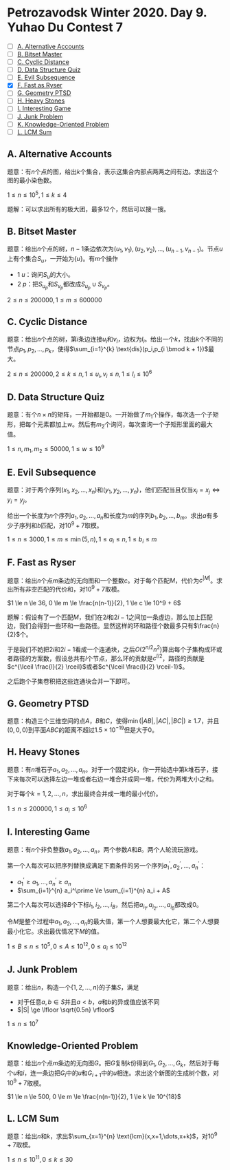 # Petrozavodsk Winter 2020. Day 9. Yuhao Du Contest 7

+ [ ] [A. Alternative Accounts](https://official.contest.yandex.ru/opencupXX/contest/17333/problems/A/)
+ [ ] [B. Bitset Master](https://official.contest.yandex.ru/opencupXX/contest/17333/problems/B/)
+ [ ] [C. Cyclic Distance](https://official.contest.yandex.ru/opencupXX/contest/17333/problems/C/)
+ [ ] [D. Data Structure Quiz](https://official.contest.yandex.ru/opencupXX/contest/17333/problems/D/)
+ [ ] [E. Evil Subsequence](https://official.contest.yandex.ru/opencupXX/contest/17333/problems/E/)
+ [x] [F. Fast as Ryser](https://official.contest.yandex.ru/opencupXX/contest/17333/problems/F/)
+ [ ] [G. Geometry PTSD](https://official.contest.yandex.ru/opencupXX/contest/17333/problems/G/)
+ [ ] [H. Heavy Stones](https://official.contest.yandex.ru/opencupXX/contest/17333/problems/H/)
+ [ ] [I. Interesting Game](https://official.contest.yandex.ru/opencupXX/contest/17333/problems/I/)
+ [ ] [J. Junk Problem](https://official.contest.yandex.ru/opencupXX/contest/17333/problems/J/)
+ [ ] [K. Knowledge-Oriented Problem](https://official.contest.yandex.ru/opencupXX/contest/17333/problems/K/)
+ [ ] [L. LCM Sum](https://official.contest.yandex.ru/opencupXX/contest/17333/problems/L/)

## A. Alternative Accounts

题意：有$n$个点的图，给出$k$个集合，表示这集合内部点两两之间有边。求出这个图的最小染色数。

$1 \le n \le 10^5, 1 \le k \le 4$

题解：可以求出所有的极大团，最多$12$个，然后可以搜一搜。

## B. Bitset Master

题意：给出$n$个点的树，$n-1$条边依次为$(u_1,v_1), (u_2,v_2), \dots, (u_{n-1}, v_{n-1})$。节点$u$上有个集合$S_u$，一开始为$\{u\}$。有$m$个操作

+ $1\ u$：询问$S_u$的大小。
+ $2\ p$：把$S_{u_p}$和$S_{v_p}$都改成$S_{u_p} \cup S_{v_p}$。

$2 \le n \le 200000, 1 \le m \le 600000$

## C. Cyclic Distance

题意：给出$n$个点的树，第$i$条边连接$u_i$和$v_i$，边权为$l_i$。给出一个$k$，找出$k$个不同的节点$p_1,p_2,\dots,p_k$，使得$\sum_{i=1}^{k} \text{dis}(p_i,p_{i \bmod k + 1})$最大。

$2 \le n \le 200000, 2 \le k \le n, 1 \le u_i, v_i \le n, 1 \le l_i \le 10^6$

## D. Data Structure Quiz

题意：有个$n \times n$的矩阵，一开始都是$0$。一开始做了$m_1$个操作，每次选一个子矩形，把每个元素都加上$w$。然后有$m_2$个询问，每次查询一个子矩形里面的最大值。

$1 \le n, m_1, m_2 \le 50000, 1 \le w \le 10^9$

## E. Evil Subsequence

题意：对于两个序列$(x_1,x_2,\dots,x_n)$和$(y_1,y_2,\dots,y_n)$，他们匹配当且仅当$x_i = x_j \Leftrightarrow y_i=y_j$。

给出一个长度为$n$个序列$a_1,a_2,\dots,a_n$和长度为$m$的序列$b_1,b_2,\dots,b_m$。求出$a$有多少子序列和$b$匹配，对$10^9+7$取模。

$1 \le n \le 3000, 1 \le m \le \min(5, n), 1 \le a_i \le n, 1 \le b_i \le m$

## F. Fast as Ryser

题意：给出$n$个点$m$条边的无向图和一个整数$c$。对于每个匹配$M$，代价为$c^{|M|}$。求出所有非空匹配的代价和，对$10^9+7$取模。

$1 \le n \le 36, 0 \le m \le \frac{n(n-1)}{2}, 1 \le c \le 10^9 + 6$

题解：假设有了一个匹配$M$，我们在$2i$和$2i-1$之间加一条虚边，那么加上匹配边，我们会得到一些环和一些路径。显然这样的环和路径个数最多只有$\frac{n}{2}$个。

于是我们不妨把$2i$和$2i-1$看成一个连通块，之后$O(2^{n/2}n^2)$算出每个子集构成环或者路径的方案数，假设总共有$l$个节点，那么环的贡献是$c^{l/2}$，路径的贡献是$c^{\lceil \frac{l}{2} \rceil}$或者$c^{\lceil \frac{l}{2} \rceil-1}$。

之后跑个子集卷积把这些连通块合并一下即可。

## G. Geometry PTSD

题意：构造三个三维空间的点$A$，$B$和$C$，使得$\min(|AB|, |AC|, |BC|) \ge 1.7$，并且$(0,0,0)$到平面$ABC$的距离不超过$1.5 \times 10^{-19}$但是大于$0$。

## H. Heavy Stones

题意：有$n$堆石子$a_1,a_2,\dots,a_n$。对于一个固定的$k$，你一开始选中第$k$堆石子，接下来每次可以选择左边一堆或者右边一堆合并成同一堆，代价为两堆大小之和。

对于每个$k=1,2,\dots,n$，求出最终合并成一堆的最小代价。

$1 \le n \le 200000, 1 \le a_i \le 10^6$

## I. Interesting Game

题意：有$n$个非负整数$a_1,a_2,\dots,a_n$，两个参数$A$和$B$。两个人轮流玩游戏。

第一个人每次可以把序列替换成满足下面条件的另一个序列$a_1^\prime,a_2^\prime,\dots,a_n^\prime$：

+ $a_1^\prime \ge a_1, \dots,a_n^\prime \ge a_n$
+ $\sum_{i=1}^{n} a_i^\prime \le \sum_{i=1}^{n} a_i + A$

第二个人每次可以选择$B$个下标$i_1,i_2,\dots,i_B$，然后把$a_{i_1},a_{i_2},\dots,a_{i_B}$都改成$0$。

令$M$是整个过程中$a_1,a_2,\dots,a_n$的最大值，第一个人想要最大化它，第二个人想要最小化它。求出最优情况下$M$的值。

$1 \le B \le n \le 10^5, 0 \le A \le 10^{12}, 0 \le a_i \le 10^{12}$


## J. Junk Problem

题意：给出$n$，构造一个$\{1,2,\dots,n\}$的子集$S$，满足

+ 对于任意$a, b \in S$并且$a < b$，$a$和$b$的异或值应该不同
+ $|S| \ge \lfloor \sqrt{0.5n} \rfloor$

$1 \le n \le 10^7$

## Knowledge-Oriented Problem

题意：给出$n$个点$m$条边的无向图$G$。把$G$复制$k$份得到$G_1,G_2,\dots,G_k$，然后对于每个$u$和$i$，连一条边把$G_i$中的$u$和$G_{i+1}$中的$u$相连。求出这个新图的生成树个数，对$10^9+7$取模。

$1 \le n \le 500, 0 \le m \le \frac{n(n-1)}{2}, 1 \le k \le 10^{18}$

## L. LCM Sum

题意：给出$n$和$k$，求出$\sum_{x=1}^{n} \text{lcm}(x,x+1,\dots,x+k)$，对$10^9+7$取模。

$1 \le n \le 10^{11}, 0 \le k \le 30$